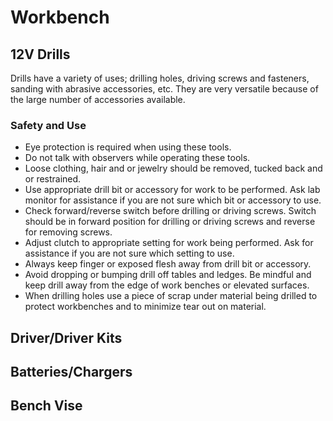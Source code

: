 # Workbench

## 12V Drills

Drills have a variety of uses; drilling holes, driving screws and fasteners, sanding with abrasive
accessories, etc. They are very versatile because of the large number of accessories available.

### Safety and Use

* Eye protection is required when using these tools.
* Do not talk with observers while operating these tools.
* Loose clothing, hair and or jewelry should be removed, tucked back and or restrained.
* Use appropriate drill bit or accessory for work to be performed. Ask lab monitor for assistance if you are not sure which bit or accessory to use.
* Check forward/reverse switch before drilling or driving screws. Switch should be in forward position for drilling or driving screws and reverse for removing screws.
* Adjust clutch to appropriate setting for work being performed. Ask for assistance if you are not sure which setting to use.
* Always keep finger or exposed flesh away from drill bit or accessory.
* Avoid dropping or bumping drill off tables and ledges. Be mindful and keep drill away from the edge of work benches or elevated surfaces.
* When drilling holes use a piece of scrap under material being drilled to protect
workbenches and to minimize tear out on material.

## Driver/Driver Kits

## Batteries/Chargers

## Bench Vise
